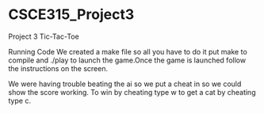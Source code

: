 # CSCE315_Project3
Project 3 Tic-Tac-Toe


Running Code
We created a make file so all you have to do it put make to compile and ./play to launch the game.Once the game is launched follow the instructions on the screen. 

We were having trouble beating the ai so we put a cheat in so we could show the score working. To win by cheating type w to get a cat by cheating type c. 
